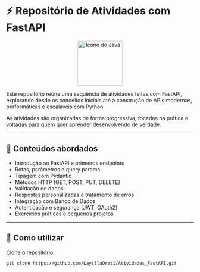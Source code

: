 # ⚡ Repositório de Atividades com FastAPI

<p align="center">
  <img src="/Ícone FastAPI//iconFastAPI.png" alt="Ícone do Java" width="120">
</p>

Este repositório reúne uma sequência de atividades feitas com FastAPI, explorando desde os conceitos iniciais até a construção de APIs modernas, performáticas e escaláveis com Python.

As atividades são organizadas de forma progressiva, focadas na prática e voltadas para quem quer aprender desenvolvendo de verdade.

---

## 🧠 Conteúdos abordados
- Introdução ao FastAPI e primeiros endpoints
- Rotas, parâmetros e query params
- Tipagem com Pydantic
- Métodos HTTP (GET, POST, PUT, DELETE)
- Validação de dados
- Respostas personalizadas e tratamento de erros
- Integração com Banco de Dados
- Autenticação e segurança (JWT, OAuth2)
- Exercícios práticos e pequenos projetos

---

## 🚀 Como utilizar

Clone o repositório:
```bash
git clone https://github.com/LaysllaOreti/Atividades_FastAPI.git
